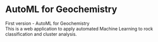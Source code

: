 # AutoML for Geochemistry
First version - AutoML for Geochemistry  
This is a web application to apply automated Machine Learning to rock classification and cluster analysis.

